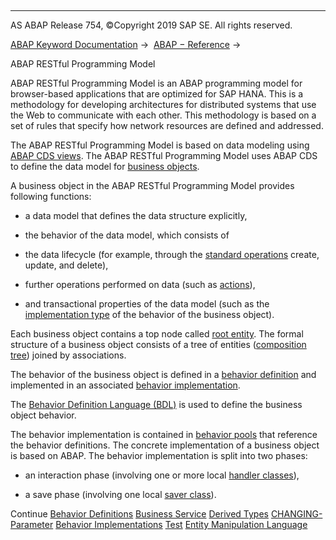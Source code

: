  

* * *

AS ABAP Release 754, ©Copyright 2019 SAP SE. All rights reserved.

[ABAP Keyword Documentation](https://help.sap.com/doc/abapdocu_754_index_htm/7.54/en-US/abenabap.htm) →  [ABAP − Reference](https://help.sap.com/doc/abapdocu_754_index_htm/7.54/en-US/abenabap_reference.htm) → 

ABAP RESTful Programming Model

ABAP RESTful Programming Model is an ABAP programming model for browser-based applications that are optimized for SAP HANA. This is a methodology for developing architectures for distributed systems that use the Web to communicate with each other. This methodology is based on a set of rules that specify how network resources are defined and addressed.

The ABAP RESTful Programming Model is based on data modeling using [ABAP CDS views](https://help.sap.com/doc/abapdocu_754_index_htm/7.54/en-US/abenddic_cds_views.htm). The ABAP RESTful Programming Model uses ABAP CDS to define the data model for [business objects](https://help.sap.com/doc/abapdocu_754_index_htm/7.54/en-US/abenbusiness_object_glosry.htm "Glossary Entry").

A business object in the ABAP RESTful Programming Model provides following functions:

-   a data model that defines the data structure explicitly,

-   the behavior of the data model, which consists of

-   the data lifecycle (for example, through the [standard operations](https://help.sap.com/doc/abapdocu_754_index_htm/7.54/en-US/abenbdl_standard_operations.htm) create, update, and delete),

-   further operations performed on data (such as [actions](https://help.sap.com/doc/abapdocu_754_index_htm/7.54/en-US/abenbdl_action.htm)),

-   and transactional properties of the data model (such as the [implementation type](https://help.sap.com/doc/abapdocu_754_index_htm/7.54/en-US/abenbdl_implementation.htm) of the behavior of the business object).

Each business object contains a top node called [root entity](https://help.sap.com/doc/abapdocu_754_index_htm/7.54/en-US/abenroot_entity_glosry.htm "Glossary Entry"). The formal structure of a business object consists of a tree of entities ([composition tree](https://help.sap.com/doc/abapdocu_754_index_htm/7.54/en-US/abencomposition_tree_glosry.htm "Glossary Entry")) joined by associations.

The behavior of the business object is defined in a [behavior definition](https://help.sap.com/doc/abapdocu_754_index_htm/7.54/en-US/abenabap_behavior_definitions.htm) and implemented in an associated [behavior implementation](https://help.sap.com/doc/abapdocu_754_index_htm/7.54/en-US/abenabap_behavior_implementations.htm).

The [Behavior Definition Language (BDL)](https://help.sap.com/doc/abapdocu_754_index_htm/7.54/en-US/abenabap_bdl.htm) is used to define the business object behavior.

The behavior implementation is contained in [behavior pools](https://help.sap.com/doc/abapdocu_754_index_htm/7.54/en-US/abenbehavior_pool_glosry.htm "Glossary Entry") that reference the behavior definitions. The concrete implementation of a business object is based on ABAP. The behavior implementation is split into two phases:

-   an interaction phase (involving one or more local [handler classes](https://help.sap.com/doc/abapdocu_754_index_htm/7.54/en-US/abenrpm_handler_class.htm)),

-   a save phase (involving one local [saver class](https://help.sap.com/doc/abapdocu_754_index_htm/7.54/en-US/abenrpm_saver_class.htm)).

Continue
[Behavior Definitions](https://help.sap.com/doc/abapdocu_754_index_htm/7.54/en-US/abenabap_behavior_definitions.htm)
[Business Service](https://help.sap.com/doc/abapdocu_754_index_htm/7.54/en-US/abenrpm_business_service.htm)
[Derived Types](https://help.sap.com/doc/abapdocu_754_index_htm/7.54/en-US/abenrpm_derived_types.htm)
[CHANGING-Parameter](https://help.sap.com/doc/abapdocu_754_index_htm/7.54/en-US/abenchanging_type_data.htm)
[Behavior Implementations](https://help.sap.com/doc/abapdocu_754_index_htm/7.54/en-US/abenabap_behavior_implementations.htm)
[Test](https://help.sap.com/doc/abapdocu_754_index_htm/7.54/en-US/abenrpm_testing.htm)
[Entity Manipulation Language](https://help.sap.com/doc/abapdocu_754_index_htm/7.54/en-US/abeneml.htm)